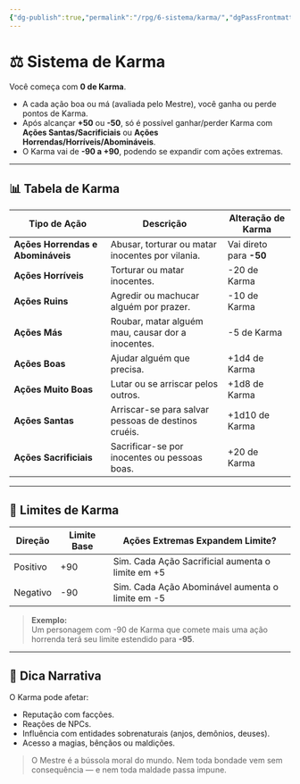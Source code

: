```yaml
---
{"dg-publish":true,"permalink":"/rpg/6-sistema/karma/","dgPassFrontmatter":true}
---
```


# ⚖️ Sistema de Karma

Você começa com **0 de Karma**.

- A cada ação boa ou má (avaliada pelo Mestre), você ganha ou perde pontos de Karma.
- Após alcançar **+50** ou **-50**, só é possível ganhar/perder Karma com **Ações Santas/Sacrificiais** ou **Ações Horrendas/Horríveis/Abomináveis**.
- O Karma vai de **-90 a +90**, podendo se expandir com ações extremas.

---

## 📊 Tabela de Karma

| Tipo de Ação                    | Descrição                                                                 | Alteração de Karma           |
|---------------------------------|---------------------------------------------------------------------------|-------------------------------|
| **Ações Horrendas e Abomináveis** | Abusar, torturar ou matar inocentes por vilania.                          | Vai direto para **-50**       |
| **Ações Horríveis**            | Torturar ou matar inocentes.                                             | -20 de Karma                  |
| **Ações Ruins**                | Agredir ou machucar alguém por prazer.                                   | -10 de Karma                  |
| **Ações Más**                  | Roubar, matar alguém mau, causar dor a inocentes.                        | -5 de Karma                   |
| **Ações Boas**                 | Ajudar alguém que precisa.                                               | +1d4 de Karma                 |
| **Ações Muito Boas**           | Lutar ou se arriscar pelos outros.                                       | +1d8 de Karma                 |
| **Ações Santas**               | Arriscar-se para salvar pessoas de destinos cruéis.                      | +1d10 de Karma                |
| **Ações Sacrificiais**         | Sacrificar-se por inocentes ou pessoas boas.                             | +20 de Karma                  |

---

## 🧭 Limites de Karma

| Direção | Limite Base | Ações Extremas Expandem Limite? |
|---------|-------------|----------------------------------|
| Positivo | +90        | Sim. Cada Ação Sacrificial aumenta o limite em +5 |
| Negativo | -90        | Sim. Cada Ação Abominável aumenta o limite em -5 |

> **Exemplo:**  
> Um personagem com -90 de Karma que comete mais uma ação horrenda terá seu limite estendido para **-95**.

---

## 🧠 Dica Narrativa

O Karma pode afetar:
- Reputação com facções.
- Reações de NPCs.
- Influência com entidades sobrenaturais (anjos, demônios, deuses).
- Acesso a magias, bênçãos ou maldições.

> O Mestre é a bússola moral do mundo. Nem toda bondade vem sem consequência — e nem toda maldade passa impune.
